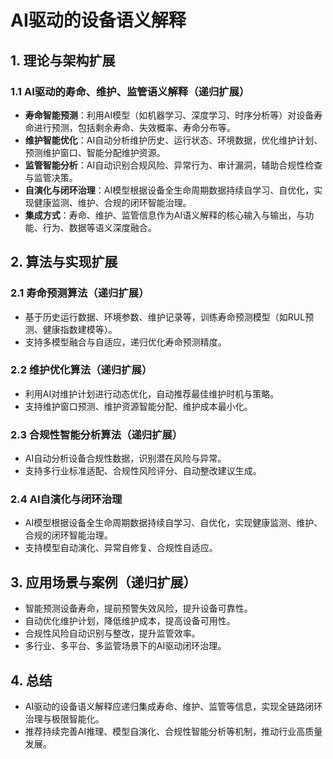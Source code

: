 # AI驱动的设备语义解释

## 1. 理论与架构扩展

### 1.1 AI驱动的寿命、维护、监管语义解释（递归扩展）

- **寿命智能预测**：利用AI模型（如机器学习、深度学习、时序分析等）对设备寿命进行预测，包括剩余寿命、失效概率、寿命分布等。
- **维护智能优化**：AI自动分析维护历史、运行状态、环境数据，优化维护计划、预测维护窗口、智能分配维护资源。
- **监管智能分析**：AI自动识别合规风险、异常行为、审计漏洞，辅助合规性检查与监管决策。
- **自演化与闭环治理**：AI模型根据设备全生命周期数据持续自学习、自优化，实现健康监测、维护、合规的闭环智能治理。
- **集成方式**：寿命、维护、监管信息作为AI语义解释的核心输入与输出，与功能、行为、数据等语义深度融合。

## 2. 算法与实现扩展

### 2.1 寿命预测算法（递归扩展）

- 基于历史运行数据、环境参数、维护记录等，训练寿命预测模型（如RUL预测、健康指数建模等）。
- 支持多模型融合与自适应，递归优化寿命预测精度。

### 2.2 维护优化算法（递归扩展）

- 利用AI对维护计划进行动态优化，自动推荐最佳维护时机与策略。
- 支持维护窗口预测、维护资源智能分配、维护成本最小化。

### 2.3 合规性智能分析算法（递归扩展）

- AI自动分析设备合规性数据，识别潜在风险与异常。
- 支持多行业标准适配、合规性风险评分、自动整改建议生成。

### 2.4 AI自演化与闭环治理

- AI模型根据设备全生命周期数据持续自学习、自优化，实现健康监测、维护、合规的闭环智能治理。
- 支持模型自动演化、异常自修复、合规性自适应。

## 3. 应用场景与案例（递归扩展）

- 智能预测设备寿命，提前预警失效风险，提升设备可靠性。
- 自动优化维护计划，降低维护成本，提高设备可用性。
- 合规性风险自动识别与整改，提升监管效率。
- 多行业、多平台、多监管场景下的AI驱动闭环治理。

## 4. 总结

- AI驱动的设备语义解释应递归集成寿命、维护、监管等信息，实现全链路闭环治理与极限智能化。
- 推荐持续完善AI推理、模型自演化、合规性智能分析等机制，推动行业高质量发展。
